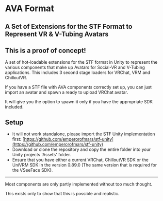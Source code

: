 # AVA Format
## A Set of Extensions for the STF Format to Represent VR & V-Tubing Avatars

## **This is a proof of concept!**

A set of hot-loadable extensions for the STF format in Unity to represent the various components that make up Avatars for Social-VR and V-Tubing applications.
This includes 3 second stage loaders for VRChat, VRM and ChilloutVR.

If you have a STF file with AVA components correctly set up, you can just import an avatar and spawn a ready to upload VRChat avatar.

It will give you the option to spawn it only if you have the appropriate SDK included.

## Setup
- It will not work standalone, please import the STF Unity implementation first: [https://github.com/emperorofmars/stf-unity](https://github.com/emperorofmars/stf-unity)
- Download or clone the repository and copy the entire folder into your Unity projects 'Assets' folder.
- Ensure that you have either a current VRChat, ChilloutVR SDK or the UniVRM SDK in the version 0.89.0 (The same version that is required for the VSeeFace SDK).

---

Most components are only partly implemented without too much thought.

This exists only to show that this is possible and realistic.

